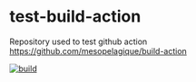 # test-build-action

Repository used to test github action https://github.com/mesopelagique/build-action

[![build](https://github.com/mesopelagique/test-build-action/actions/workflows/build.yml/badge.svg)](https://github.com/mesopelagique/test-build-action/actions/workflows/build.yml)
